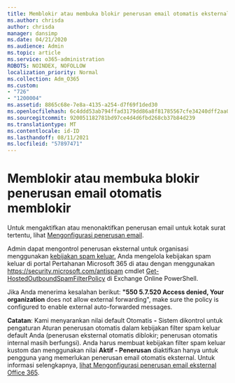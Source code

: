 ```yaml
---
title: Memblokir atau membuka blokir penerusan email otomatis eksternal
ms.author: chrisda
author: chrisda
manager: dansimp
ms.date: 04/21/2020
ms.audience: Admin
ms.topic: article
ms.service: o365-administration
ROBOTS: NOINDEX, NOFOLLOW
localization_priority: Normal
ms.collection: Adm_O365
ms.custom:
- "726"
- "1200004"
ms.assetid: 8865c68e-7e8a-4135-a254-d7f69f1ded30
ms.openlocfilehash: 6c4ddd53ab794ffad3179dd86a8f81785567cfe34240dff2aa0a1df11094883d
ms.sourcegitcommit: 920051182781bd97ce4d4d6fbd268cb37b84d239
ms.translationtype: MT
ms.contentlocale: id-ID
ms.lasthandoff: 08/11/2021
ms.locfileid: "57897471"
---
```

# <a name="block-or-unblock-eternal-automatic-email-forwarding"></a>Memblokir atau membuka blokir penerusan email otomatis memblokir

Untuk mengaktifkan atau menonaktifkan penerusan email untuk kotak surat tertentu, lihat [Mengonfigurasi penerusan email](https://docs.microsoft.com/microsoft-365/admin/email/configure-email-forwarding).

Admin dapat mengontrol penerusan eksternal untuk organisasi menggunakan [kebijakan spam keluar.](https://docs.microsoft.com/microsoft-365/security/office-365-security/configure-the-outbound-spam-policy) Anda mengelola kebijakan spam keluar di portal Pertahanan Microsoft 365 di atau dengan menggunakan <https://security.microsoft.com/antispam> cmdlet [Get-HostedOutboundSpamFilterPolicy](https://docs.microsoft.com/powershell/module/exchange/get-hostedoutboundspamfilterpolicy) di Exchange Online PowerShell.

Jika Anda menerima kesalahan berikut: **"550 5.7.520 Access denied, Your organization** does not allow external forwarding", make sure the policy is configured to enable external auto-forwarded messages.

**Catatan**: Kami menyarankan nilai default Otomatis  **-** Sistem dikontrol untuk pengaturan Aturan penerusan otomatis dalam kebijakan filter spam keluar default Anda (penerusan eksternal otomatis diblokir; penerusan otomatis internal masih berfungsi). Anda harus membuat kebijakan filter spam keluar kustom dan menggunakan nilai **Aktif - Penerusan** diaktifkan hanya untuk pengguna yang memerlukan penerusan email otomatis eksternal. Untuk informasi selengkapnya, [lihat Mengonfigurasi penerusan email eksternal Office 365](https://docs.microsoft.com/microsoft-365/security/office-365-security/external-email-forwarding).
